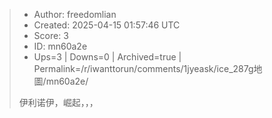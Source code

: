 > - Author: freedomlian
> - Created: 2025-04-15 01:57:46 UTC
> - Score: 3
> - ID: mn60a2e
> - Ups=3 | Downs=0 | Archived=true | Permalink=/r/iwanttorun/comments/1jyeask/ice_287g地圖/mn60a2e/
>
> 伊利诺伊，崛起，，，
